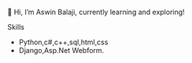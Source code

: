 👋 Hi, I’m Aswin Balaji, currently learning and exploring!

Skills
- Python,c#,c++,sql,html,css
- Django,Asp.Net Webform.

